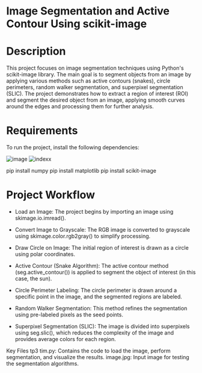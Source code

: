# Image Segmentation and Active Contour Using scikit-image

# Description
This project focuses on image segmentation techniques using Python's scikit-image library. The main goal is to segment objects from an image by applying various methods such as active contours (snakes), circle perimeters, random walker segmentation, and superpixel segmentation (SLIC). The project demonstrates how to extract a region of interest (ROI) and segment the desired object from an image, applying smooth curves around the edges and processing them for further analysis.

# Requirements
To run the project, install the following dependencies:

 ![image](https://github.com/user-attachments/assets/db0e5146-bac5-4d2d-b056-43d6164ea898)
![indexx](https://github.com/user-attachments/assets/45adbe53-66af-4505-9d07-02b7999df50d)

pip install numpy
pip install matplotlib
pip install scikit-image

# Project Workflow
- Load an Image: The project begins by importing an image using skimage.io.imread().

- Convert Image to Grayscale: The RGB image is converted to grayscale using skimage.color.rgb2gray() to simplify processing.

- Draw Circle on Image: The initial region of interest is drawn as a circle using polar coordinates.

- Active Contour (Snake Algorithm): The active contour method (seg.active_contour()) is applied to segment the object of interest (in this case, the sun).

- Circle Perimeter Labeling: The circle perimeter is drawn around a specific point in the image, and the segmented regions are labeled.

- Random Walker Segmentation: This method refines the segmentation using pre-labeled pixels as the seed points.

- Superpixel Segmentation (SLIC): The image is divided into superpixels using seg.slic(), which reduces the complexity of the image and provides average colors for each region.

Key Files
tp3 tim.py: Contains the code to load the image, perform segmentation, and visualize the results.
image.jpg: Input image for testing the segmentation algorithms.
